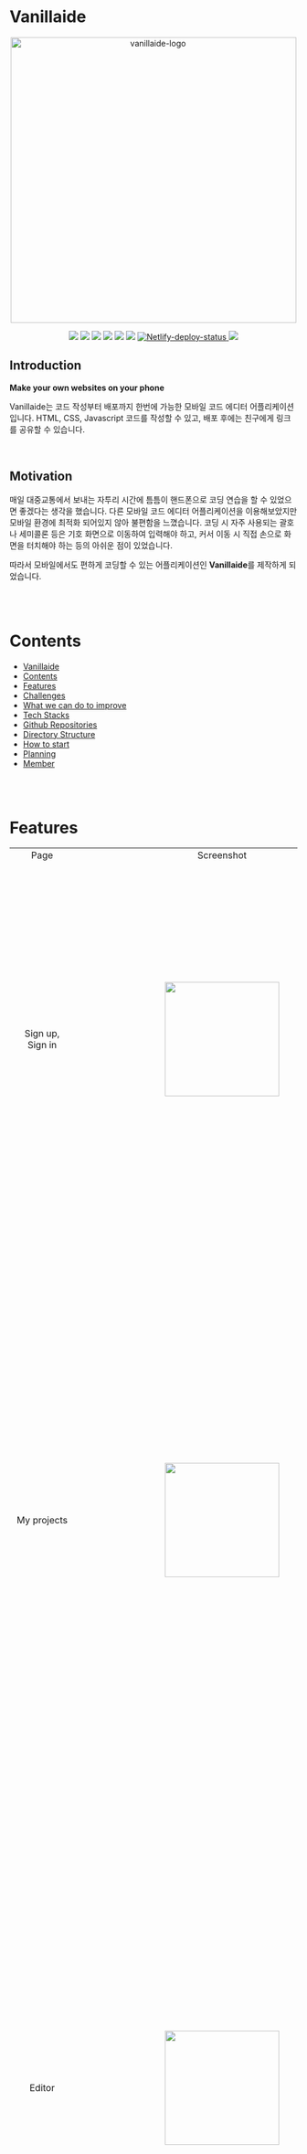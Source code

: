 # Vanillaide

<p align="center">
  <img style="width:500px" src="https://user-images.githubusercontent.com/99792713/199458778-30b3b65a-cb14-4807-bf07-7fbeb6a91a6b.png" alt="vanillaide-logo" />
</p>

<p align="center">
  <img src="https://img.shields.io/badge/React-61DAFB?style=flat-square&logo=React&logoColor=black"/>
  <img src="https://img.shields.io/badge/React Native-61DAFB?style=flat-square&logo=React&logoColor=black"/>
  <img src="https://img.shields.io/badge/Expo-000000?style=flat-square&logo=Expo&logoColor=white"/>
  <img src="https://img.shields.io/badge/Node.js-339933?style=flat-square&logo=Node.js&logoColor=white"/>
  <img src="https://img.shields.io/badge/Express-000000?style=flat-square&logo=Express&logoColor=white"/>
  <img src="https://img.shields.io/badge/MongoDB-47A248?style=flat-square&logo=MongoDB&logoColor=white"/>
  <a href="https://app.netlify.com/sites/rococo-cucurucho-d38b30/deploys"  title="Netlify-deploy-status">
    <img src="https://api.netlify.com/api/v1/badges/2af3c3e4-7d8c-4e2d-97fe-df89463460d7/deploy-status"  alt="Netlify-deploy-status">
  </a>
  <img  src="https://img.shields.io/badge/Amazon AWS-232F3E?style=flat-square&logo=amazonaws&logoColor=white"/>
</p>

## Introduction

**Make your own websites on your phone**

Vanillaide는 코드 작성부터 배포까지 한번에 가능한 모바일 코드 에디터 어플리케이션입니다.
HTML, CSS, Javascript 코드를 작성할 수 있고, 배포 후에는 친구에게 링크를 공유할 수 있습니다.

<br/>

## Motivation

매일 대중교통에서 보내는 자투리 시간에 틈틈이 핸드폰으로 코딩 연습을 할 수 있었으면 좋겠다는 생각을 했습니다.
다른 모바일 코드 에디터 어플리케이션을 이용해보았지만 모바일 환경에 최적화 되어있지 않아 불편함을 느꼈습니다.
코딩 시 자주 사용되는 괄호나 세미콜론 등은 기호 화면으로 이동하여 입력해야 하고, 커서 이동 시 직접 손으로 화면을 터치해야 하는 등의 아쉬운 점이 있었습니다.

따라서 모바일에서도 편하게 코딩할 수 있는 어플리케이션인 **Vanillaide**를 제작하게 되었습니다.

<br/>
<br/>

# Contents

- [Vanillaide](#vanillaide)
- [Contents](#contents)
- [Features](#features)
- [Challenges](#challenges)
- [What we can do to improve](#what-we-can-do-to-improve)
- [Tech Stacks](#tech-stacks)
- [Github Repositories](#github-repositories)
- [Directory Structure](#directory-structure)
- [How to start](#how-to-start)
- [Planning](#planning)
- [Member](#member)

<br/>
<br/>

# Features

<table>
  <tr align="center">
    <td>Page</td>
    <td>Screenshot</td>
    <td>Features</td>
  </tr>
  <tr>
    <td align="center">
      Sign up, Sign in
    </td>
    <td align="center">
      <img style="width:200px" src="https://user-images.githubusercontent.com/110377189/204216191-23e25683-ff80-43b5-9876-97c4553fd19d.gif"/>
    </td>
    <td>
    <ul>
      <li>username, email, password, password Confirm 4가지를 올바른 형식에 맞게 입력해야 합니다.</li>
      <li>중복된 이메일로는 가입할 수 없습니다.</li>
      <li>email, password 두 가지를 모두 가입한 내용과 일치하게 입력해야 로그인됩니다.</li>
      <li>로그인 성공 후 토큰이 발급되며 토큰은 사용자의 기기 내에 저장되어 로그인이 유지됩니다.</li>
    </ul>
    </td>
  </tr>
  <tr>
    <td align="center">
      My projects
    </td>
    <td align="center">
      <img style="width:200px" src="https://user-images.githubusercontent.com/110377189/204216351-a018f1b0-173e-4166-b47e-51e195b6f507.gif"/>
    </td>
    <td>
    <ul>
      <li>유저가 생성한 프로젝트 리스트를 볼 수 있습니다.</li>
      <li>하단 오른쪽의 + 버튼 클릭 시 프로젝트 생성 모달 창이 나타나며 프로젝트 이름 입력 시 프로젝트가 생성되며 에디터 화면으로 이동합니다.</li>
      <li>각 프로젝트 카드 클릭 시 해당 프로젝트의 에디터 화면으로 이동합니다.</li>
      <li>배포한 프로젝트는 프로젝트명 옆에 deployed가 표시됩니다.</li>
      <li>각 프로젝트 카드의 3 dots menu 클릭 시 상세 메뉴가 나타납니다. 상세 메뉴는 배포 여부(deployed)에 따라 다른 내용이 나타납니다.</li>
      <li>상단 왼쪽의 햄버거 메뉴 아이콘 클릭 시 다음의 정보가 나타납니다 : 로그인한 사용자 정보, 로그아웃 버튼, My Projects 메뉴</li>
    </ul>
    </td>
  </tr>
  <tr>
    <td align="center">
      Editor
    </td>
    <td align="center">
      <img style="width:200px" src="https://user-images.githubusercontent.com/110377189/204216347-60c4941e-a55a-4bc6-af19-cdf2378cd17a.gif"/>
    </td>
    <td>
    <ul>
      <li>최상단 왼쪽 햄버거 메뉴 클릭 시 로그인 한 사용자 정보, 로그아웃, My Projects, 현재 프로젝트 정보를 볼 수 있습니다.</li>
      <li>최상단 오른쪽 메뉴(왼쪽부터 순서대로) Play 아이콘(현재 작성된 코드의 실행 결과 미리보기), Undo 버튼, Redo 버튼, disk 아이콘(현재까지 작성한 코드 DB에 저장)</li>
      <li>HTML, CSS, JS탭: 언어별로 코드 작성 가능</li>
      <li>하단 오른쪽 방향 키: 커서를 상, 하, 좌, 우로 이동할 수 있는 키</li>
      <li>하단 툴바(코드 작성 시 키보드 위쪽): 코드 작성 시 자주 사용하는 기호(괄호, 세미콜론, tab 등)를 바로 입력 가능</li>
    </ul>
    </td>
  </tr>
  <tr>
    <td align="center">
      Deploy
    </td>
    <td align="center">
      <img style="width:500px" src="https://user-images.githubusercontent.com/110377189/204216341-9adf4c9d-262d-4ec1-8863-a04717318610.gif"/>
    </td>
    <td>
    <ul>
      <li>프로젝트를 배포할 수 있습니다.</li>
      <li>deploy 클릭 시 배포가 시작됩니다.</li>
      <li>배포 완료 후에는 배포 완료 페이지로 이동합니다.</li>
      <li>go to 클릭 시 배포된 페이지로 바로 이동하며, 클립 버튼 클릭 시 클립보드에 배포된 링크가 복사됩니다.</li>
    </ul>
    </td>
  </tr>
  <tr>
    <td align="center">
      Performance
    </td>
    <td align="center">
      <img style="width:200px" src="https://user-images.githubusercontent.com/110377189/204216352-bb2de1d9-df2a-4504-a161-c53c4832cfec.gif"/>
    </td>
    <td>
    <ul>
      <li>사용자가 배포된 웹사이트의 성능을 측정하는 페이지 입니다.</li>
      <li>start measuring 클릭 시 lighthouse 성능 측정이 시작됩니다.</li>
      <li>성능 측정 결과는 프로젝트명과 함께 바 그래프로 표시됩니다. 측정 항목은 Performance, Accessibility, Best Practices, SEO, PWA 입니다.</li>
    </ul>
    </td>
  </tr>
</table>

<br/>
<br/>

# Challenges

### React Native Life Cycle 이해

브라우저에서 실행되는 React와 다르게, React native는 스크린 화면이 stack 구조로 쌓이고, componentWillUnmount가 다르게 동작하여, 새로운 페이지에서 기존 Project list 페이지로 다시 이동하더라도 useEffect가 실행되지 않는 문제점이 있었습니다.

이 문제를 해결하기 위하여 React Navigation에서 제공하는 useFocusEffect hook을 사용하여, Project list 페이지로 다시 이동하였을 때, api 요청을 다시 보내, 직전에 생성한 프로젝트가 리스트에 반영될 수 있도록 수정하였습니다.

<br/>

### Undo/Redo

원래 CodeMirror는 Ctrl+z, Ctrl+Shift+z로 undo와 redo기능을 제공하고 있습니다.

하지만 모바일 환경에서 Undo, Redo를 버튼으로 동작하게 하기위해서, code의 data structure를 linked list로 구현하였습니다.

<details>
<summary>Code Data Structure</summary>

```jsx
{
	content: "your code", // 코드의 내용이 string type으로 저장됩니다.
	anchor: number, // undo, redo시 이 곳에서부터 caret까지 텍스트가 선택됩니다.
	head: number, // undo, redo시 위치할 caret의 위치입니다.
	prev: node, // 이전 상태가 저장됩니다.
	next: node, // 다음 상태가 저장됩니다.
}
```

</details>

<br/>

### Code의 노드 정보를 저장하는 시점

<details>
<summary>Code 노드 정보 저장 Cases</summary>

```
|는 저장된 커서 위치

1. 연속으로 빠르게 입력할 때에는 상태를 저장하지 않음
[node1]
|

[node2]
abcdefghijklmnopqrstuvwxyz| - 각 입력 term이 500ms 이내

2. 연속으로 빠르게 입력하지 않을 때에는 일정 간격으로 상태를 저장
[node1]
|

[node2]
abcd| - d 입력 이후 500ms 경과

[node3]
abcdefghijklmnopqrstuvwxyz| - e~z까지 각 입력 term이 500ms 이내

3. 스페이스바, 탭, 엔터 등 특정 입력시에 즉시 상태 저장
[node1]
|

[node2]
abcd |

[node3]
abcd efg |

[node4]
abcd efg
|

[node5]
abcd efg
nopqrstuvwxyz| - 각 space, enter 입력마다 상태 저장

4. caret 이동 후 입력 시작시 '현재상태의 anchor, head 변경'
[node1]
abcdefg|

[node1] -> c와 d사이에서 입력 시작
abc|defg

[node2]
abchij|defg

5. 범위 선택 시
[node1]
abcdefg - anchor(텍스트 선택 시작지점), head(텍스트 선택 끝지점)

[node2]
ahij|g

6. 포커스 해제시
다른 언어 탭 선택, tool bar 사용 등 코드area에서 포커스 해제시 상태 저장
```

</details>

상태를 저장하는 시점을 정하는 것, 그리고 그 시점에 맞는 caret의 위치를 저장하는 부분이 상당히 어려웠지만,

위와 같이 모든 상태의 caret 위치를 기록함으로서 undo 및 redo 이후 caret위치를 적절하게 보여줄 수 있었습니다.

<br/>

### 상태저장 debounce

위에서 언급된 1~3번을 구현하기 위해 커스텀 debounce 함수를 만들어 사용했습니다.

연속으로 빠르게 입력할 때에는 저장하지 않지만 입력이 없는 상태로 특정 시간이 경과하면(e.g. 500ms) 상태를 저장하게 됩니다.

이 때 특정 입력이 감지되면 바로 저장을 해야되는데 이 때 이전 debounce의 setTimeOut을 clear 해야 하므로 timer에 대한 서로 같은 closer를 가지고 있어야 했고,

따라서 같은 debounce 함수를 실행하면서도 각기 delay가 다른 함수를 사용할 수 있어야 했습니다. 그래서 debounce함수 선언시 delay를 정하는 것이 아닌,

사용 시 delay를 정하는 형태로 debounce함수를 별도로 만들었습니다.

<br/>

### 특정 키 입력 감지

모바일에서 입력된 keyPress를 웹 클라이언트의 onKeyPress 이벤트 리스너로 감지하지 못하는 이슈가 있었습니다.

검색을 해보니 이미 알려진 이슈이지만 고쳐지지 않고 있다는 것을 알게되었습니다. 그래서 CodeMirror에서 제공하는 “업데이트 된 문자” 항목을 찾아냈고,

이를 통해 업데이트 된 문자의 마지막이 `“ “`(공백)이거나 `\n`(줄바꿈)인 것을 감지하여 onKeyPress 이벤트 리스너와 유사한 동작을 구현할 수 있었습니다.

<br/>

### 입력이 시작되는 시점

위에서 언급된 4번 항목을 구현하기 위해서는 입력이 시작되는 시점을 저장하는 것이 필요하였습니다.

따라서, 입력이 시작되었음을 감지하여 입력이 시작되는 시점의 caret위치를 현재 node의 anchor와 head에 반영하였습니다.

입력이 시작되었음을 state boolean값으로 관리하여 입력되는 동안에는 caret 위치를 현재 node에 쓰지 않게 함으로써 undo시에 적절한 caret위치로 돌아갈 수 있게 되었습니다.

상태가 저장되면 state boolean값을 변경함으로써 다시 입력이 시작되는 것을 대기하게 됩니다.

<br/>

# What we can do to improve

<details>
<summary>Text Editor 직접 구현</summary>

처음에는 html의 `<textarea>` 태그 또는 그와 비슷한 RN의 `<TextInput>`을 통해 구현할 수 있을 거라고 생각했습니다.

하지만 아래 두 가지 측면에서 텍스트 에디터가 단순 textarea 또는 TextInput으로 구현되는 것이 아니라는 것을 깨닫게 되어 아래 POC를 진행하였습니다.

- 부분적인 스타일 수정이 사실상 불가능
- 텍스트의 Line에 대한 정의가 어려움

<br/>

**`<span>`, `<div>`를 사용한 구현 시도 내용 및 Codemirror 구현 로직 조사**

```html
<pre id="code-editor">
	<div id="line-number1">
		<span class="text-type-keyword">const</span>
		<span class="text-type-var">foo</span>
		<span class="text-type-sign">=</span>
		<span class="text-type-string">"bar"</span><span class="text-type-marks">;</span>
	</div>
	<div id="line-number2">
		<span class="text-type-var">console</span><span class="text-type-marks">.</span><span class="text-type-func">log</span><span class="text-type-marks">(</span><span class="text-type-var">foo</span><span class="text-type-marks">;</span>
	</div>
</pre>
```

POC 단계에서의 기술적 시도는 `<span>`이나 `<div>`태그를 이용한 이어붙이기 방식이었습니다.

그러나 이 방법을 사용할 경우 사용자로 하여금 내가 실제로 텍스트를 입력중이라는 느낌을 받게 하는 것이 어려웠습니다.

그래서 대표적인 code editor 라이브러리인 codemirror는 어떤 방식으로 이것을 구현했는지 찾아보니 생각보다 훨씬 복잡한 방법으로 구현하고 있음을 알게 되었습니다.

<img style="width:1000px" src="https://user-images.githubusercontent.com/99792713/199449836-6f7e0232-0162-4ee9-885a-38780303c63f.png" />

사용자가 텍스트 입력 위치를 변경할 때 마다 새로운 `<textarea>`를 생성하고 없애는 것을 반복하고 있었습니다.

이 `textarea`는 내가 클릭하거나 방향키를 움직이는 부분의 위치로 **absolute하게 이동되고 있었고** `textarea`에 적히는 내용은 바로 위 부모 `div`에 의해 완전히 감춰지고 있었습니다.

그리고 caret(키보드 커서)역시 하나의 요소로서 현재 입력되고 있는 위치와 일치하도록 그 위치를 계속 변경해주고 있었습니다.

뿐만 아니라 기존 내용을 수정함에 있어서도 ‘현재 선택된 `div`, `span`요소’를 판단하고 이를 다시 수정하게끔 하는 것이 앞서 언급한 ‘입력하고 있다는 느낌을 주는 것’과 결합되면 단기간 안에 구현할 수 있는 것이 아니라는 생각을 하게 되었습니다.

추후 충분한 시간이 주어진다면 앞서 시도해본 내용을 좀 더 발전시켜 직접 코드 에디터 기능을 구현해보고 싶습니다.

</details>

<br/>
<br/>

# Tech Stacks

### Client

- React
- React Native (Expo)
- React Native Webview
- React Native Navigation
- Context API

### Client-Web

- React
- Styled Components

### Server

- Node JS
- Express
- MongoDB & Mongoose
- Ejs
- Node Schedule

### Testing

- Jest
- React Testing Library
- Node Mocks Http
- Supertest

### Deployment

- Netlify
- AWS Elastic Beanstalk

<br/>
<br/>

# Github Repositories

- [Backend Repo](https://github.com/Vanillaide/vanillaide-server)
- [Frontend Repo](https://github.com/Vanillaide/vanillaide-client-web)
- [React-Native Repo](https://github.com/Vanillaide/vanillaide-client)

<br/>
<br/>

# Directory Structure

<details>
<summary>server(src folder)</summary>
<div markdown="1">

```bash
.
├── app.js
├── bin
│   └── www
├── constants
│   ├── error.js
│   └── validateCondition.js
├── controllers
│   ├── auth.controller.js
│   ├── project.controller.js
│   └── user.controller.js
├── loaders
│   ├── db.js
│   ├── index.js
│   └── server.js
├── manageDeploymentExpiration.js
├── middlewares
│   ├── authenticate.js
│   ├── errorHandler.js
│   └── invalidUrlHandler.js
├── models
│   ├── Project.js
│   └── User.js
├── routes
│   ├── auth.js
│   ├── index.js
│   ├── projects.js
│   └── users.js
├── spec
│   ├── __mocks__
│   │   ├── sample_project.json
│   │   └── sample_user.json
│   ├── integration
│   │   ├── auth.int.spec.js
│   │   ├── project.int.spec.js
│   │   └── users.int.spec.js
│   └── unit
│       ├── auth.controller.spec.js
│       ├── project.controller.spec.js
│       └── user.controller.spec.js
└── views
    ├── deployedProject.ejs
    └── notFound.ejs
```

</div>
</details>
<details>
<summary>client-web(src folder)</summary>
<div markdown="1">

```bash
.
├── App.js
├── assets
│   └── fonts
│       ├── FiraCode-Regular.ttf
│       └── Playball-Regular.ttf
├── components
│   ├── CodeArea.js
│   ├── FunctionHeader
│   │   ├── FunctionHeader.js
│   │   ├── RedoButton
│   │   │   └── RedoButton.js
│   │   ├── RunButton
│   │   │   └── RunButton.js
│   │   ├── SaveButton
│   │   │   └── SaveButton.js
│   │   └── UndoButton
│   │       └── UndoButton.js
│   ├── LanguageBar.js
│   ├── MoveCursorButtons
│   │   ├── MoveCursorButtons.js
│   │   ├── MoveDownButton
│   │   │   └── MoveDownButton.js
│   │   ├── MoveLeftButton
│   │   │   └── MoveLeftButton.js
│   │   ├── MoveRightButton
│   │   │   └── MoveRightButton.js
│   │   └── MoveUpButton
│   │       └── MoveUpButton.js
│   └── ToolBar.js
├── constants
│   └── color.js
├── font.css
├── index.js
├── layout
│   ├── AppHeader.js
│   ├── ContentBox.js
│   └── Layout.js
├── setupTests.js
├── spec
│   └── components
│       ├── LanguageBar.spec.js
│       ├── RedoButton.spec.js
│       ├── RunButton.spec.js
│       ├── ToolBar.spec.js
│       └── UndoButton.spec.js
└── utils
    ├── debounce.js
    ├── integrateCode.js
    └── updateCursor.js
```

</div>
</details>
<details>
<summary>client</summary>
<div markdown="1">

```bash
.
├── App.js
├── assets
│   └── fonts
│       ├── FiraCode-Regular.ttf
│       └── Playball-Regular.ttf
├── components
│   ├── CodeArea.js
│   ├── FunctionHeader
│   │   ├── FunctionHeader.js
│   │   ├── RedoButton
│   │   │   └── RedoButton.js
│   │   ├── RunButton
│   │   │   └── RunButton.js
│   │   ├── SaveButton
│   │   │   └── SaveButton.js
│   │   └── UndoButton
│   │       └── UndoButton.js
│   ├── LanguageBar.js
│   ├── MoveCursorButtons
│   │   ├── MoveCursorButtons.js
│   │   ├── MoveDownButton
│   │   │   └── MoveDownButton.js
│   │   ├── MoveLeftButton
│   │   │   └── MoveLeftButton.js
│   │   ├── MoveRightButton
│   │   │   └── MoveRightButton.js
│   │   └── MoveUpButton
│   │       └── MoveUpButton.js
│   └── ToolBar.js
├── constants
│   └── color.js
├── font.css
├── index.js
├── layout
│   ├── AppHeader.js
│   ├── ContentBox.js
│   └── Layout.js
├── setupTests.js
├── spec
│   └── components
│       ├── LanguageBar.spec.js
│       ├── RedoButton.spec.js
│       ├── RunButton.spec.js
│       ├── ToolBar.spec.js
│       └── UndoButton.spec.js
└── utils
    ├── debounce.js
    ├── integrateCode.js
    └── updateCursor.js
```

</div>
</details>

<br/>
<br/>

# How to start

### Client (Web)

1.  [해당 Repository](https://github.com/Vanillaide/vanillaide-client-web)를 git clone을 합니다.

2.  해당 프로젝트 폴더 내에서 아래의 명령어를 실행합니다.

        ```
        $ npm install
        $ npm start
        ```

    <br/>

### Client (React Native Mobile App)

1. [해당 Repository](https://github.com/Vanillaide/vanillaide-client)를 git clone을 합니다.
2. environment.js 파일에 아래와 같이 환경 변수를 입력합니다.

   ```jsx
   import Constants from "expo-constants";

   const ENV = {
     dev: {
       BACK_URL: <origin uri: default = "http://localhost:8000">
       WEBVIEW_URL: <origin uri: default = "http://localhost:3000">
     },
   };

   const getEnvVars = (env = Constants.manifest.releaseChannel) => {
     if (__DEV__) {
       return ENV.dev;
     }
   };

   export default getEnvVars;
   ```

3. 해당 프로젝트 폴더 내에서 아래의 명령어를 실행합니다.

   ```
   $ npm install
   $ npm run start
   ```

4. Android의 경우 PlayStore에서 `Expo`를 IOS의 경우 AppStore에서 `Expo Go`를 다운로드 받습니다.
5. 해당 Expo어플리케이션에서 QR코드인식 모드를 켭니다.
6. 프로젝트에서 표시된 QR코드를 스캔합니다.

<br/>

### Server

1. [해당 Repository](https://github.com/Vanillaide/vanillaide-server)를 git clone을 합니다.
2. 환경변수 파일(.env)을 생성하고 아래와 같은 형식으로 입력합니다.

   ```
   DB_HOST=<db host>
   JWT_SECRET_KEY=<jwt secret key>
   BACK_URL=<origin uri: default = "http://localhost:8000">
   ```

3. 해당 프로젝트 폴더 내에서 아래의 명령어를 실행합니다.

   ```
   $ npm install
   $ npm run start
   ```

<br/>
<br/>
  
# Planning
**프로젝트 기간: 2022. 10. 10 ~ 10. 28**

<details>
<summary>1주차 : 기획 및 설계</summary>

- 아이디어 검토 및 기술 스택 결정
- Prototype Sketch
- Database Schema 설계
- Server Endpoint 정의
- Git, Code Style 조율
- Task Scheduling 및 Role 정의
- 개발 환경 셋업 - React Native Expo - Express (Node.js)
</details>

<details>
<summary>2주차 : 기능 개발</summary>

- Sign up, Sign in 페이지
- Project list 페이지
- Editor 페이지, Webview 설정
- 클라이언트 요청을 위한 API 서버 구축
- 로그인 유저, 특정 프로젝트에 대한 전역 상태 관리
</details>

<details>
<summary>3주차 : 기능 개발 및 마무리</summary>

- Editor 페이지 기능 개선
- Deploy 요청 및 결과 페이지
- Deployed 페이지 : 서버사이드 렌더링
- Node scheduling server 구축
- Performance 페이지 : lighthouse
- Code Style 통일, Component 분리 작업
- 파일, 폴더 구조 개선
- Client / Server Test Code 작성
- Client / Server 배포 - Client(Web) : Netlify - Server : Amazon Elastic Beanstalk
</details>

<br/>
<br/>

# Member

- 박태욱

  Contact : dcjimin@gmail.com

- 예소현

  Contact : needtlc13@gmail.com

- 한지수

  Contact : jessie.jisu.h@gmail.com
